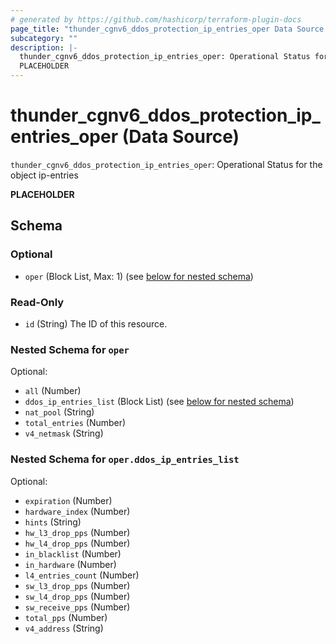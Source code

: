 ```yaml
---
# generated by https://github.com/hashicorp/terraform-plugin-docs
page_title: "thunder_cgnv6_ddos_protection_ip_entries_oper Data Source - terraform-provider-thunder"
subcategory: ""
description: |-
  thunder_cgnv6_ddos_protection_ip_entries_oper: Operational Status for the object ip-entries
  PLACEHOLDER
---
```


# thunder_cgnv6_ddos_protection_ip_entries_oper (Data Source)

`thunder_cgnv6_ddos_protection_ip_entries_oper`: Operational Status for the object ip-entries

__PLACEHOLDER__



<!-- schema generated by tfplugindocs -->
## Schema

### Optional

- `oper` (Block List, Max: 1) (see [below for nested schema](#nestedblock--oper))

### Read-Only

- `id` (String) The ID of this resource.

<a id="nestedblock--oper"></a>
### Nested Schema for `oper`

Optional:

- `all` (Number)
- `ddos_ip_entries_list` (Block List) (see [below for nested schema](#nestedblock--oper--ddos_ip_entries_list))
- `nat_pool` (String)
- `total_entries` (Number)
- `v4_netmask` (String)

<a id="nestedblock--oper--ddos_ip_entries_list"></a>
### Nested Schema for `oper.ddos_ip_entries_list`

Optional:

- `expiration` (Number)
- `hardware_index` (Number)
- `hints` (String)
- `hw_l3_drop_pps` (Number)
- `hw_l4_drop_pps` (Number)
- `in_blacklist` (Number)
- `in_hardware` (Number)
- `l4_entries_count` (Number)
- `sw_l3_drop_pps` (Number)
- `sw_l4_drop_pps` (Number)
- `sw_receive_pps` (Number)
- `total_pps` (Number)
- `v4_address` (String)


